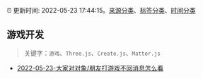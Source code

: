 :alarm_clock: 更新时间: 2022-05-23 17:44:15。[来源分类](../README.md)、[标签分类](../TAGS.md)、[时间分类](../TIMELINE.md)

## 游戏开发


> 关键字：`游戏`、`Three.js`、`Create.js`、`Matter.js`



- [2022-05-23-大家对对象/朋友打游戏不回消息怎么看](https://www.v2ex.com/t/854830) 